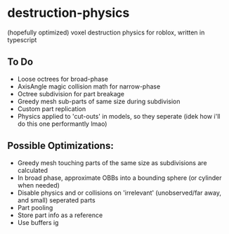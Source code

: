 # destruction-physics  
(hopefully optimized) voxel destruction physics for roblox, written in typescript  
  
## To Do  
- Loose octrees for broad-phase  
- AxisAngle magic collision math for narrow-phase  
- Octree subdivision for part breakage  
- Greedy mesh sub-parts of same size during subdivision  
- Custom part replication  
- Physics applied to 'cut-outs' in models, so they seperate (idek how i'll do this one performantly lmao)  
  
## Possible Optimizations:  
- Greedy mesh touching parts of the same size as subdivisions are calculated  
- In broad phase, approximate OBBs into a bounding sphere (or cylinder when needed)  
- Disable physics and or collisions on 'irrelevant' (unobserved/far away, and small) seperated parts  
- Part pooling  
- Store part info as a reference  
- Use buffers ig  
